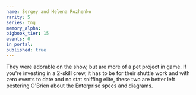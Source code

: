 ```yaml
---
name: Sergey and Helena Rozhenko
rarity: 5
series: tng
memory_alpha:
bigbook_tier: 15
events: 0
in_portal:
published: true
---
```


They were adorable on the show, but are more of a pet project in game. If you're investing in a 2-skill crew, it has to be for their shuttle work and with zero events to date and no stat sniffing elite, these two are better left pestering O'Brien about the Enterprise specs and diagrams.
